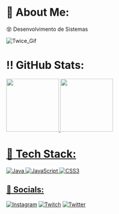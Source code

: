 #  :loudspeaker: About Me:
  :dizzy_face: Desenvolvimento de Sistemas<br> 

![Twice_Gif]([https://media.tenor.com/AIOysiPM3IAAAAAC/twice-scientist.gif](https://www.google.com/url?sa=i&url=https%3A%2F%2Fbr.pinterest.com%2Fpin%2F622833823485363400%2F&psig=AOvVaw2tQVh8-nGJVBMZk1T-heDN&ust=1706273611569000&source=images&cd=vfe&opi=89978449&ved=0CBIQjRxqFwoTCNi3y9XK-IMDFQAAAAAdAAAAABAD))

# :bangbang: GitHub Stats:
<a href="https://github.com/luaa27">
<img loading="lazy" height="140em" src="https://github-readme-stats.vercel.app/api/top-langs/?username=luaa27&layout=compact&langs_count=7&theme=dracula"/>
<img loading="lazy" height="140em" src="https://github-readme-stats.vercel.app/api?username=luaa27&show_icons=true&theme=dracula&include_all_commits=true&count_private=true"/>
</div>


# :pushpin: Tech Stack:
![Java](https://img.shields.io/badge/java-%23ED8B00.svg?style=for-the-badge&logo=java&logoColor=white) ![JavaScript](https://img.shields.io/badge/javascript-%23323330.svg?style=for-the-badge&logo=javascript&logoColor=%23F7DF1E) ![CSS3](https://img.shields.io/badge/css3-%231572B6.svg?style=for-the-badge&logo=css3&logoColor=white)

## :dart: Socials:
[![Instagram](https://img.shields.io/badge/Instagram-%23E4405F.svg?logo=Instagram&logoColor=white)](https://instagram.com/sntx_lua) [![Twitch](https://img.shields.io/badge/Twitch-%239146FF.svg?logo=Twitch&logoColor=white)](https://twitch.tv/sntx_lua) [![Twitter](https://img.shields.io/badge/Twitter-%231DA1F2.svg?logo=Twitter&logoColor=white)](https://twitter.com/sntx_lua) 


